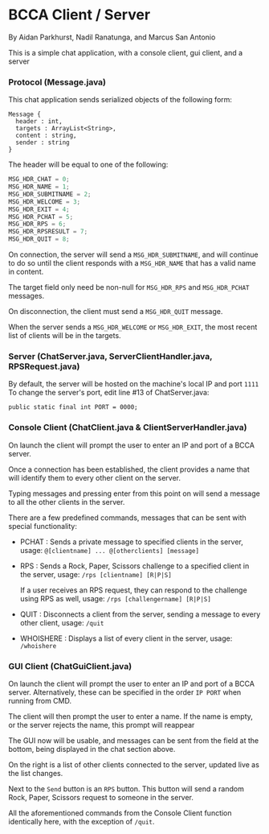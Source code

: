 # BCCA Client / Server
By Aidan Parkhurst, Nadil Ranatunga, and Marcus San Antonio

This is a simple chat application, with a console client, gui client, and a server

### Protocol (Message.java)
This chat application sends serialized objects of the following form:

```
Message {
  header : int,
  targets : ArrayList<String>,
  content : string,
  sender : string
}
```

The header will be equal to one of the following:

```js
MSG_HDR_CHAT = 0;
MSG_HDR_NAME = 1;
MSG_HDR_SUBMITNAME = 2;
MSG_HDR_WELCOME = 3;
MSG_HDR_EXIT = 4;
MSG_HDR_PCHAT = 5;
MSG_HDR_RPS = 6;
MSG_HDR_RPSRESULT = 7;
MSG_HDR_QUIT = 8;
```

On connection, the server will send a `MSG_HDR_SUBMITNAME`, and will continue to do so until the client responds with a `MSG_HDR_NAME` that has a valid name in content.

The target field only need be non-null for `MSG_HDR_RPS` and `MSG_HDR_PCHAT` messages.

On disconnection, the client must send a `MSG_HDR_QUIT` message.

When the server sends a `MSG_HDR_WELCOME` or `MSG_HDR_EXIT`, the most recent list of clients will be in the targets.

### Server (ChatServer.java, ServerClientHandler.java, RPSRequest.java)

By default, the server will be hosted on the machine's local IP and port `1111`
To change the server's port, edit line #13 of ChatServer.java:

`public static final int PORT = 0000;`

### Console Client (ChatClient.java & ClientServerHandler.java)

On launch the client will prompt the user to enter an IP and port of a BCCA server.

Once a connection has been established, the client provides a name that will identify them to every other client on the server.

Typing messages and pressing enter from this point on will send a message to all the other clients in the server.

There are a few predefined commands, messages that can be sent with special functionality:

- PCHAT : Sends a private message to specified clients in the server, usage: `@[clientname] ... @[otherclients] [message]`

- RPS : Sends a Rock, Paper, Scissors challenge to a specified client in the server, usage: `/rps [clientname] [R|P|S]`

  If a user receives an RPS request, they can respond to the challenge using RPS as well, usage: `/rps [challengername] [R|P|S]`

- QUIT : Disconnects a client from the server, sending a message to every other client, usage: `/quit`

- WHOISHERE : Displays a list of every client in the server, usage: `/whoishere`

### GUI Client (ChatGuiClient.java)

On launch the client will prompt the user to enter an IP and port of a BCCA server. Alternatively, these can be specified in the order `IP PORT` when running from CMD.

The client will then prompt the user to enter a name. If the name is empty, or the server rejects the name, this prompt will reappear

The GUI now will be usable, and messages can be sent from the field at the bottom, being displayed in the chat section above.

On the right is a list of other clients connected to the server, updated live as the list changes.

Next to the `Send` button is an `RPS` button. This button will send a random Rock, Paper, Scissors request to someone in the server.

All the aforementioned commands from the Console Client function identically here, with the exception of `/quit`.
